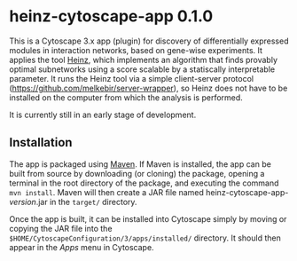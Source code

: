 heinz-cytoscape-app 0.1.0
=========================

This is a Cytoscape 3.x app (plugin) for discovery of differentially
expressed modules in interaction networks, based on gene-wise
experiments. It applies the tool [Heinz](https://software.cwi.nl/heinz),
which implements an algorithm that finds provably optimal
subnetworks using a score scalable by a statiscally interpretable
parameter. It runs the Heinz tool via a simple client-server protocol
(https://github.com/melkebir/server-wrapper), so Heinz does not have to
be installed on the computer from which the analysis is performed.

It is currently still in an early stage of development.

Installation
------------

The app is packaged using [Maven](https://maven.apache.org/). If Maven is
installed, the app can be built from source by downloading (or cloning)
the package, opening a terminal in the root directory of the package,
and executing the command `mvn install`. Maven will then create a JAR
file named heinz-cytoscape-app-*version*.jar in the `target/` directory.

Once the app is built, it can be installed into Cytoscape simply by moving or
copying the JAR file into the `$HOME/CytoscapeConfiguration/3/apps/installed/`
directory. It should then appear in the *Apps* menu in Cytoscape.

